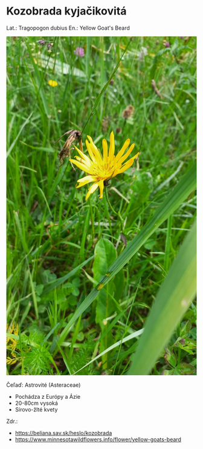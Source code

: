# Kozobrada kyjačikovitá
Lat.: Tragopogon dubius
En.: Yellow Goat's Beard

![Kozobrada](./yellow_goats_beard.jpg "Kozobrada")

Čeľaď: Astrovité (Asteraceae)

- Pochádza z Európy a Ázie
- 20-80cm vysoká
- Sírovo-žlté kvety

Zdr.: 
- https://beliana.sav.sk/heslo/kozobrada
- https://www.minnesotawildflowers.info/flower/yellow-goats-beard